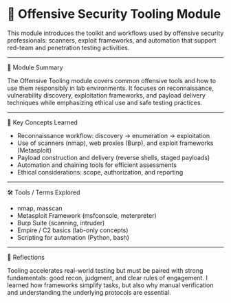 # 🧨 Offensive Security Tooling Module

This module introduces the toolkit and workflows used by offensive security professionals: scanners, exploit frameworks, and automation that support red-team and penetration testing activities.

---

📘 Module Summary

The Offensive Tooling module covers common offensive tools and how to use them responsibly in lab environments. It focuses on reconnaissance, vulnerability discovery, exploitation frameworks, and payload delivery techniques while emphasizing ethical use and safe testing practices.

---

🧠 Key Concepts Learned

- Reconnaissance workflow: discovery → enumeration → exploitation
- Use of scanners (nmap), web proxies (Burp), and exploit frameworks (Metasploit)
- Payload construction and delivery (reverse shells, staged payloads)
- Automation and chaining tools for efficient assessments
- Ethical considerations: scope, authorization, and reporting

---

🛠️ Tools / Terms Explored

- nmap, masscan
- Metasploit Framework (msfconsole, meterpreter)
- Burp Suite (scanning, intruder)
- Empire / C2 basics (lab-only concepts)
- Scripting for automation (Python, bash)

---

💬 Reflections

Tooling accelerates real-world testing but must be paired with strong fundamentals: good recon, judgment, and clear rules of engagement. I learned how frameworks simplify tasks, but also why manual verification and understanding the underlying protocols are essential.
